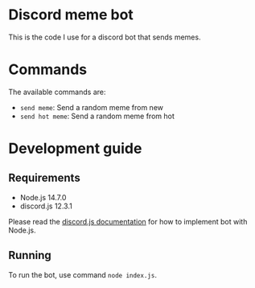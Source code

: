 # Discord meme bot

This is the code I use for a discord bot that sends memes.

# Commands

The available commands are:

- `send meme`: Send a random meme from new
- `send hot meme`: Send a random meme from hot

# Development guide

## Requirements

- Node.js 14.7.0
- discord.js 12.3.1

Please read the [discord.js documentation](https://discord.js.org/#/docs/main/stable/general/welcome) for how to implement bot with Node.js.

## Running

To run the bot, use command `node index.js`.
